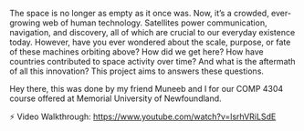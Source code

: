 The space is no longer as empty as it once was. Now, it’s a crowded, ever-growing web of human technology. Satellites power communication, navigation, and discovery, all of which are crucial to our everyday existence today. However, have you ever wondered about the scale, purpose, or fate of these machines orbiting above? How did we get here? How have countries contributed to space activity over time? And what is the aftermath of all this innovation? This project aims to answers these questions.

Hey there, this was done by my friend Muneeb and I for our COMP 4304 course offered at Memorial University of Newfoundland.

⚡ Video Walkthrough: https://www.youtube.com/watch?v=lsrhVRiLSdE
